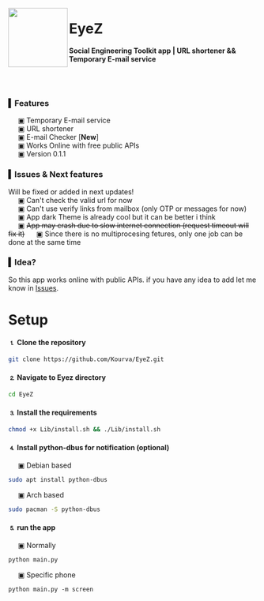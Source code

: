 <p align="center">
    <img align="left" src="https://user-images.githubusercontent.com/118578799/227053923-2e51426c-f0c2-4e66-a748-0ee0466c8dc7.png" width=120 heigth=120 />
    <h1> EyeZ </h1>
    <p><b> Social Engineering Toolkit app | URL shortener &amp;&amp; Temporary E-mail service</b></p>
</p>


<br><br>

### ▍Features
&nbsp;&nbsp;&nbsp;&nbsp; ▣ Temporary E-mail service <br>
&nbsp;&nbsp;&nbsp;&nbsp; ▣ URL shortener <br>
&nbsp;&nbsp;&nbsp;&nbsp; ▣ E-mail Checker [**New**] <br>
&nbsp;&nbsp;&nbsp;&nbsp; ▣ Works Online with free public APIs <br>
&nbsp;&nbsp;&nbsp;&nbsp; ▣ Version 0.1.1

### ▍Issues & Next features
Will be fixed or added in next updates! <br>
&nbsp;&nbsp;&nbsp;&nbsp; ▣ Can't check the valid url for now <br>
&nbsp;&nbsp;&nbsp;&nbsp; ▣ Can't use verify links from mailbox (only OTP or messages for now) <br>
&nbsp;&nbsp;&nbsp;&nbsp; ▣ App dark Theme is already cool but it can be better i think <br>
&nbsp;&nbsp;&nbsp;&nbsp; ▣ ~~App may crash due to slow internet connection (request timeout will fix it)~~
&nbsp;&nbsp;&nbsp;&nbsp; ▣ Since there is no multiprocesing fetures, only one job can be done at the same time

### ▍Idea?
So this app works online with public APIs. if you have any idea to add let me know in [Issues](https://github.com/Kourva/EyeZ/issues).

# Setup
#### ⒈ Clone the repository
```bash
git clone https://github.com/Kourva/EyeZ.git
```
#### ⒉ Navigate to Eyez directory
```bash
cd EyeZ
```
#### ⒊ Install the requirements
```bash
chmod +x Lib/install.sh && ./Lib/install.sh
```
#### ⒋ Install python-dbus for notification (optional)
&nbsp;&nbsp;&nbsp;&nbsp; ▣ Debian based
```bash
sudo apt install python-dbus
```
&nbsp;&nbsp;&nbsp;&nbsp; ▣ Arch based
```bash
sudo pacman -S python-dbus
```
#### ⒌ run the app
&nbsp;&nbsp;&nbsp;&nbsp; ▣ Normally
```bash
python main.py
```
&nbsp;&nbsp;&nbsp;&nbsp; ▣ Specific phone
```
python main.py -m screen
```

